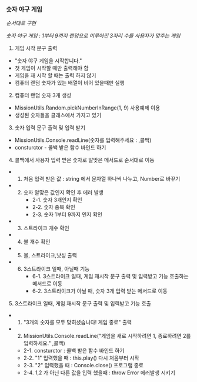 ### 숫자 야구 게임

_순서대로 구현_

_숫자 야구 게임 : 1부터 9까지 랜덤으로 이루어진 3자리 수를 사용자가 맞추는 게임_

1. 게임 시작 문구 출력

- "숫자 야구 게임을 시작합니다."
- 첫 게임이 시작할 때만 출력해야 함
- 게임을 재 시작 할 때는 출력 하지 않기
- 컴퓨터 랜덤 숫자가 있는 배열이 비어 있을때만 실행

2. 컴퓨터 랜덤 숫자 3개 생성

- MissionUtils.Random.pickNumberInRange(1, 9) 사용예제 이용
- 생성된 숫자들을 클래스에서 가지고 있기

3. 숫자 입력 문구 출력 및 입력 받기

- MissionUtils.Console.readLine(숫자를 입력해주세요 : ,콜백)
- consturctor - 콜백 받은 함수 바인드 하기

4. 콜백에서 사용자 입력 받은 숫자로 알맞은 메서드로 순서대로 이동

- 1. 처음 입력 받은 값 : string 에서 문자열 하나씩 나누고, Number로 바꾸기
- 2. 숫자 알맞은 값인지 확인 후 에러 발생
     - 2-1. 숫자 3개인지 확인
     - 2-2. 숫자 중복 확인
     - 2-3. 숫자 1부터 9까지 인지 확인
- 3. 스트라이크 개수 확인
- 4. 볼 개수 확인
- 5. 볼, 스트라이크,낫싱 출력
- 6. 3스트라이크 일때, 아닐때 기능
     - 6-1. 3스트라이크 일때, 게임 재시작 문구 출력 및 입력받고 기능 호출하는 메서드로 이동
     - 6-2. 3스트라이크가 아닐 때, 숫자 3개 입력 받는 메서드로 이동

5. 3스트라이크 일때, 게임 재시작 문구 출력 및 입력받고 기능 호출

- 1. "3개의 숫자를 모두 맞히셨습니다! 게임 종료" 출력
- 2.  MissionUtils.Console.readLine("게임을 새로 시작하려면 1, 종료하려면 2를 입력하세요." ,콜백)
  - 2-1. consturctor : 콜백 받은 함수 바인드 하기
  - 2-2. "1" 입력했을 때 : this.play() 다시 처음부터 시작
  - 2-3. "2" 입력했을 때 : Console.close() 프로그램 종료
  - 2-4. 1,2 가 아닌 다른 값을 입력 했을때 : throw Error 에러발생 시키기
